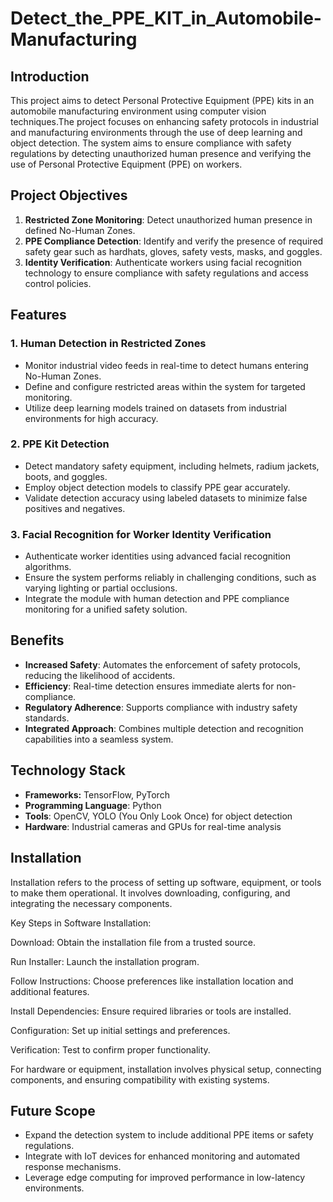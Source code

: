 # Detect_the_PPE_KIT_in_Automobile-Manufacturing
## Introduction
This project aims to detect Personal Protective Equipment (PPE) kits in an automobile manufacturing environment using computer vision techniques.The project focuses on enhancing safety protocols in industrial and manufacturing environments through the use of deep learning and object detection. The system aims to ensure compliance with safety regulations by detecting unauthorized human presence and verifying the use of Personal Protective Equipment (PPE) on workers.

## Project Objectives
1. **Restricted Zone Monitoring**: Detect unauthorized human presence in defined No-Human Zones.
2. **PPE Compliance Detection**: Identify and verify the presence of required safety gear such as hardhats, gloves, safety vests, masks, and goggles.
3. **Identity Verification**: Authenticate workers using facial recognition technology to ensure compliance with safety regulations and access control policies.

## Features
### 1. Human Detection in Restricted Zones
- Monitor industrial video feeds in real-time to detect humans entering No-Human Zones.
- Define and configure restricted areas within the system for targeted monitoring.
- Utilize deep learning models trained on datasets from industrial environments for high accuracy.

### 2. PPE Kit Detection
- Detect mandatory safety equipment, including helmets, radium jackets, boots, and goggles.
- Employ object detection models to classify PPE gear accurately.
- Validate detection accuracy using labeled datasets to minimize false positives and negatives.

### 3. Facial Recognition for Worker Identity Verification
- Authenticate worker identities using advanced facial recognition algorithms.
- Ensure the system performs reliably in challenging conditions, such as varying lighting or partial occlusions.
- Integrate the module with human detection and PPE compliance monitoring for a unified safety solution.

## Benefits
- **Increased Safety**: Automates the enforcement of safety protocols, reducing the likelihood of accidents.
- **Efficiency**: Real-time detection ensures immediate alerts for non-compliance.
- **Regulatory Adherence**: Supports compliance with industry safety standards.
- **Integrated Approach**: Combines multiple detection and recognition capabilities into a seamless system.

## Technology Stack
- **Frameworks:** TensorFlow, PyTorch
- **Programming Language**: Python
- **Tools**: OpenCV, YOLO (You Only Look Once) for object detection
- **Hardware**: Industrial cameras and GPUs for real-time analysis

## Installation
Installation refers to the process of setting up software, equipment, or tools to make them operational. It involves downloading, configuring, and integrating the necessary components.

Key Steps in Software Installation:

Download: Obtain the installation file from a trusted source.

Run Installer: Launch the installation program.

Follow Instructions: Choose preferences like installation location and additional features.

Install Dependencies: Ensure required libraries or tools are installed.

Configuration: Set up initial settings and preferences.

Verification: Test to confirm proper functionality.

For hardware or equipment, installation involves physical setup, connecting components, and ensuring compatibility with existing systems.
## Future Scope
- Expand the detection system to include additional PPE items or safety regulations.
- Integrate with IoT devices for enhanced monitoring and automated response mechanisms.
- Leverage edge computing for improved performance in low-latency environments.
